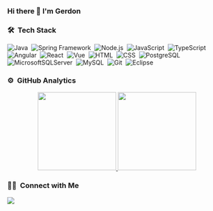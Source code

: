 ### Hi there 👋 I'm Gerdon

### 🛠 &nbsp;Tech Stack

![Java](https://img.shields.io/badge/-Java-05122A?style=flat&logo=Java&logoColor=007396)&nbsp;
![Spring Framework](https://img.shields.io/badge/-Spring&nbsp;Framework-05122A?style=flat&logo=Spring&logoColor=6DB33F)&nbsp;
![Node.js](https://img.shields.io/badge/-Node.js-05122A?style=flat&logo=node.js)&nbsp;
![JavaScript](https://img.shields.io/badge/-JavaScript-05122A?style=flat&logo=javascript&logoColor=F7DF1E)&nbsp;
![TypeScript](https://img.shields.io/badge/-TypeScript-05122A?style=flat&logo=typescript&logoColor=3178C6)&nbsp;
![Angular](https://img.shields.io/badge/-Angular-05122A?style=flat&logo=angular&logoColor=DD0031)&nbsp;
![React](https://img.shields.io/badge/-React-05122A?style=flat&logo=react)&nbsp;
![Vue](https://img.shields.io/badge/-Vue-05122A?style=flat&logo=vue.js)&nbsp;
![HTML](https://img.shields.io/badge/-HTML-05122A?style=flat&logo=HTML5)&nbsp;
![CSS](https://img.shields.io/badge/-CSS-05122A?style=flat&logo=CSS3&logoColor=1572B6)&nbsp;
![PostgreSQL](https://img.shields.io/badge/-PostgreSQL-05122A?style=flat&logo=PostgreSQL&logoColor=1572B6)&nbsp;
![MicrosoftSQLServer](https://img.shields.io/badge/-SQL&nbsp;Server-05122A?style=flat&logo=microsoft-sql-server&logoColor=CC2927)&nbsp;
![MySQL](https://img.shields.io/badge/-MySQL-05122A?style=flat&logo=MySQL&logoColor=4479A1)&nbsp;
![Git](https://img.shields.io/badge/-Git-05122A?style=flat&logo=git)&nbsp;
![Eclipse](https://img.shields.io/badge/-Eclipse-05122A?style=flat&logo=eclipse-ide&logoColor=2C2255)

### ⚙️ &nbsp;GitHub Analytics

<p align="center">
  <a href="https://github.com/gerdon">
    <img height="180em" src="https://github-readme-stats-eight-theta.vercel.app/api?username=gerdon&show_icons=true&theme=dark&include_all_commits=true&count_private=true"/>
    <img height="180em" src="https://github-readme-stats-eight-theta.vercel.app/api/top-langs/?username=gerdon&layout=compact&langs_count=8&hide=Jupyter Notebook&theme=dark&count_private=true"/>
  </a>
</p>

### 🤝🏻 &nbsp;Connect with Me

<p align="left">
  <a href="https://www.linkedin.com/in/gerdon-mafra-19334477/"><img src="https://img.shields.io/badge/-Gerdon%20Mafra%20-0077B5?style=flat&logo=Linkedin&logoColor=white"/></a>
</p>

<!--
**gerdon/gerdon** is a ✨ _special_ ✨ repository because its `README.md` (this file) appears on your GitHub profile.

Here are some ideas to get you started:

- 🔭 I’m currently working on ...
- 🌱 I’m currently learning ...
- 👯 I’m looking to collaborate on ...
- 🤔 I’m looking for help with ...
- 💬 Ask me about ...
- 📫 How to reach me: ...
- 😄 Pronouns: ...
- ⚡ Fun fact: ...
-->
